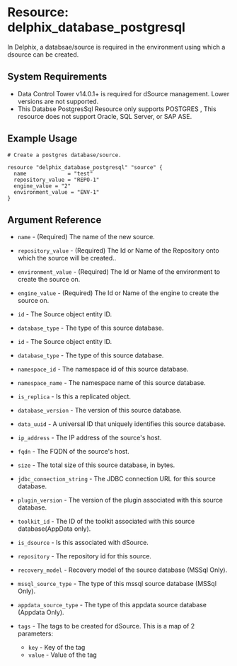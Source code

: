 # Resource: <resource name> delphix_database_postgresql

In Delphix, a databsae/source is required in the environment using which a dsource can be created.

## System Requirements

* Data Control Tower v14.0.1+ is required for dSource management. Lower versions are not supported.
* This Databse PostgresSql Resource only supports POSTGRES , This resource does not support Oracle, SQL Server, or SAP ASE.

## Example Usage

```hcl
# Create a postgres database/source. 

resource "delphix_database_postgresql" "source" {
  name             = "test"
  repository_value = "REPO-1"
  engine_value = "2"
  environment_value = "ENV-1"
}

```

## Argument Reference

* `name` - (Required) The name of the new source.

* `repository_value` - (Required)  The Id or Name of the Repository onto which the source will be created..

* `environment_value` - (Required) The Id or Name of the environment to create the source on.

* `engine_value` - (Required) The Id or Name of the engine to create the source on.

* `id` - The Source object entity ID.

* `database_type` - The type of this source database.

* `id` - The Source object entity ID.

* `database_type` - The type of this source database.

* `namespace_id` - The namespace id of this source database.

* `namespace_name` - The namespace name of this source database.

* `is_replica` - Is this a replicated object.

* `database_version` - The version of this source database.

* `data_uuid` - A universal ID that uniquely identifies this source database.

* `ip_address` - The IP address of the source's host.

* `fqdn` - The FQDN of the source's host.

* `size` - The total size of this source database, in bytes.

* `jdbc_connection_string` - The JDBC connection URL for this source database.

* `plugin_version` - The version of the plugin associated with this source database.

* `toolkit_id` - The ID of the toolkit associated with this source database(AppData only).

* `is_dsource` - Is this associated with dSource.

* `repository` - The repository id for this source.

* `recovery_model` - Recovery model of the source database (MSSql Only).

* `mssql_source_type` - The type of this mssql source database (MSSql Only).

* `appdata_source_type` - The type of this appdata source database (Appdata Only).

* `tags` -  The tags to be created for dSource. This is a map of 2 parameters:
    * `key` - Key of the tag
    * `value` - Value of the tag
